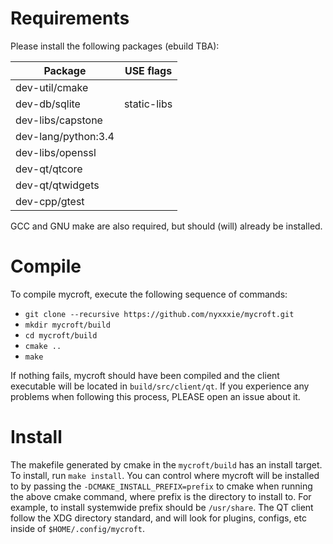 # Requirements
Please install the following packages (ebuild TBA):

Package             | USE flags
------------------- | ---------
dev-util/cmake      |
dev-db/sqlite       | static-libs
dev-libs/capstone   |
dev-lang/python:3.4 |
dev-libs/openssl    |
dev-qt/qtcore       |
dev-qt/qtwidgets    |
dev-cpp/gtest       |

GCC and GNU make are also required, but should (will) already be installed.


# Compile

To compile mycroft, execute the following sequence of commands:
* `git clone --recursive https://github.com/nyxxxie/mycroft.git`
* `mkdir mycroft/build`
* `cd mycroft/build`
* `cmake ..`
* `make`

If nothing fails, mycroft should have been compiled and the client executable
will be located in `build/src/client/qt`.  If you experience any problems when
following this process, PLEASE open an issue about it.

# Install
The makefile generated by cmake in the `mycroft/build` has an install target.
To install, run `make install`.  You can control where mycroft will be
installed to by passing the `-DCMAKE_INSTALL_PREFIX=prefix` to cmake when
running the above cmake command, where prefix is the directory to install to.
For example, to install systemwide prefix should be `/usr/share`.
The QT client follow the XDG directory standard, and will look for plugins,
configs, etc inside of `$HOME/.config/mycroft`.

